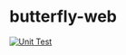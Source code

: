 # butterfly-web
[![Unit Test](https://github.com/lightningkite/butterfly-web/actions/workflows/UnitTest.yml/badge.svg)](https://github.com/lightningkite/butterfly-web/actions/workflows/UnitTest.yml)
